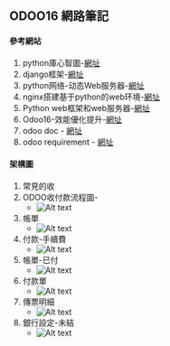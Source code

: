 ## ODOO16 網路筆記

#### 參考網站
1.  python庫心智圖-[網址](https://allaboutdataanalysis.medium.com/%E6%95%B4%E7%90%86%E4%BA%86%E4%B8%8A%E5%8D%83%E5%80%8Bpython%E9%A1%9E%E5%BA%AB-%E7%B0%A1%E7%9B%B4%E5%A4%AA%E9%85%B7%E5%95%A6-1dd6d7c2564a)
2.  django框架-[網址](https://juejin.cn/post/6844904066288451592)
3.  python网络-动态Web服务器-[網址](https://cloud.tencent.com/developer/article/1450904)
4.  nginx搭建基于python的web环境-[網址](https://www.cnblogs.com/baihualin/p/12133856.html)
5.  Python web框架和web服务器-[網址](https://www.51cto.com/article/605419.html)
6.  Odoo16-效能優化提升-[網址](https://tw511.com/a/01/49542.html)
7.  odoo doc - [網址](https://www.odoo.com/documentation/16.0/developer/reference/cli.html)
8.  odoo requirement - [網址](https://github.com/odoo/odoo/blob/16.0/requirements.txt)


#### 架構圖
1. 常見的收
3. ODOO收付款流程圖-
   + ![Alt text](https://github.com/ksharry/odoo-repository/blob/main/pic/A6121.png?raw=true)
3. 帳單
   + ![Alt text](https://github.com/ksharry/odoo-repository/blob/main/pic/A6122.png?raw=true)
4. 付款-手續費
   + ![Alt text](https://github.com/ksharry/odoo-repository/blob/main/pic/A6123.png?raw=true)
5. 帳單-已付
   + ![Alt text](https://github.com/ksharry/odoo-repository/blob/main/pic/A6124.png?raw=true)
6. 付款單
   + ![Alt text](https://github.com/ksharry/odoo-repository/blob/main/pic/A6125.png?raw=true)
7. 傳票明細
   + ![Alt text](https://github.com/ksharry/odoo-repository/blob/main/pic/A6126.png?raw=true)
8. 銀行設定-未結
   + ![Alt text](https://github.com/ksharry/odoo-repository/blob/main/pic/A4127.png?raw=true)
